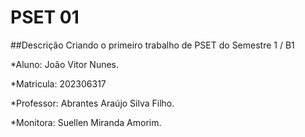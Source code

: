 # PSET 01
##Descrição
Criando o primeiro trabalho de PSET do Semestre 1 / B1

*Aluno: João Vitor Nunes.

*Matricula: 202306317

*Professor: Abrantes Araújo Silva Filho.

*Monitora: Suellen Miranda Amorim.
